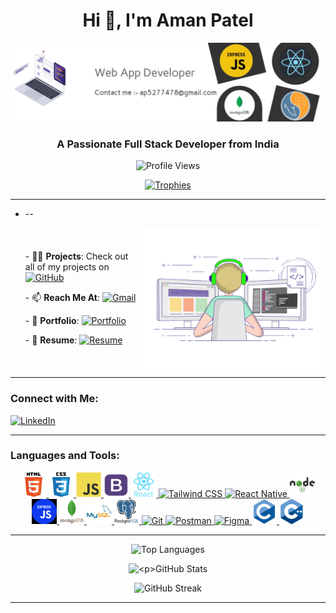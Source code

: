 <h1 align="center">Hi 👋, I'm Aman Patel</h1>
<div align="center"> <img src="https://github.com/mohammadamanpatel/mohammadamanpatel/blob/main/Untitled%20(2).jpeg"> </div>
<h3 align="center">A Passionate Full Stack Developer from India</h3>

<p align="center">
  <img src="https://komarev.com/ghpvc/?username=mohammadamanpatel&label=Profile%20views&color=0e75b6&style=flat" alt="Profile Views" />
</p>

<p align="center">
  <a href="https://github.com/ryo-ma/github-profile-trophy">
    <img src="https://github-profile-trophy.vercel.app/?username=mohammadamanpatel&theme=gruvbox&margin-w=15&margin-h=15&column=7&no-frame=true" alt="Trophies" />
  </a>
</p>

---

- --<div style="display: flex; align-items: center; justify-content: space-between;">
  <div>
    <p>- 👨‍💻 <strong>Projects</strong>: Check out all of my projects on  
      <a href="https://github.com/mohammadamanpatel?tab=repositories">
        <img src="https://img.shields.io/badge/GitHub-100000?style=for-the-badge&logo=github&logoColor=white" alt="GitHub" />
      </a>
    </p>

    <p>- 📫 <strong>Reach Me At</strong>:  
      <a href="mailto:ap5277478@gmail.com">
        <img src="https://img.shields.io/badge/Gmail-D14836?style=for-the-badge&logo=gmail&logoColor=white" alt="Gmail" />
      </a>
    </p>

    <p>- 🎨 <strong>Portfolio</strong>:  
      <a href="https://my-showcase.netlify.app">
        <img src="https://img.shields.io/badge/Portfolio-FF4500?style=for-the-badge&logo=firefox&logoColor=white" alt="Portfolio" />
      </a>
    </p>

    <p>- 📄 <strong>Resume</strong>:  
      <a href="https://drive.google.com/file/d/1Jhm3j0_rZM6oMYkTCkqaFDCED8BuCutq/view?usp=drivesdk">
        <img src="https://img.shields.io/badge/Resume-008000?style=for-the-badge&logo=google-drive&logoColor=white" alt="Resume" />
      </a>
    </p>
  </div>

  <img align="right" alt="Coding" width="300" src="https://github.com/mohammadamanpatel/mohammadamanpatel/blob/main/gif3.gif"/>
</div>

---

<h3 align="left">Connect with Me:</h3>
<p align="left">
  <a href="https://linkedin.com/in/https://www.linkedin.com/in/mohd-aman-patel" target="_blank">
    <img src="https://img.shields.io/badge/LinkedIn-%230A66C2?style=for-the-badge&logo=linkedin&logoColor=white" alt="LinkedIn" />
  </a>
</p>

---

<h3 align="left">Languages and Tools:</h3>
<p align="center">
  <!-- Basic Web Development -->
  <a href="https://www.w3.org/html/" target="_blank" rel="noreferrer">
    <img src="https://raw.githubusercontent.com/devicons/devicon/master/icons/html5/html5-original-wordmark.svg" alt="HTML5" width="40" height="40" />
  </a>
  <a href="https://www.w3schools.com/css/" target="_blank" rel="noreferrer">
    <img src="https://raw.githubusercontent.com/devicons/devicon/master/icons/css3/css3-original-wordmark.svg" alt="CSS3" width="40" height="40" />
  </a>
  <a href="https://developer.mozilla.org/en-US/docs/Web/JavaScript" target="_blank" rel="noreferrer">
    <img src="https://raw.githubusercontent.com/devicons/devicon/master/icons/javascript/javascript-original.svg" alt="JavaScript" width="40" height="40" />
  </a>

  <!-- Frontend Frameworks -->
  <a href="https://getbootstrap.com" target="_blank" rel="noreferrer">
    <img src="https://github.com/mohammadamanpatel/mohammadamanpatel/blob/main/bootstrapimage.png" alt="Bootstrap" width="40" height="40"/>
  </a>
  <a href="https://reactjs.org/" target="_blank" rel="noreferrer">
    <img src="https://raw.githubusercontent.com/devicons/devicon/master/icons/react/react-original-wordmark.svg" alt="React" width="40" height="40" />
  </a>
  <a href="https://tailwindcss.com/" target="_blank" rel="noreferrer">
    <img src="https://www.vectorlogo.zone/logos/tailwindcss/tailwindcss-icon.svg" alt="Tailwind CSS" width="40" height="40" />
  </a>
  <a href="https://reactnative.dev/" target="_blank" rel="noreferrer">
    <img src="https://reactnative.dev/img/header_logo.svg" alt="React Native" width="40" height="40" />
  </a>

  <!-- Backend Development -->
  <a href="https://nodejs.org" target="_blank" rel="noreferrer">
    <img src="https://raw.githubusercontent.com/devicons/devicon/master/icons/nodejs/nodejs-original-wordmark.svg" alt="Node.js" width="40" height="40" />
  </a>
  <a href="https://expressjs.com" target="_blank" rel="noreferrer">
    <img src="https://github.com/mohammadamanpatel/mohammadamanpatel/blob/main/cropped_image.png" alt="Express.js" width="40" height="40" style="filter: invert(1);" />
  </a>
  <a href="https://www.mongodb.com/" target="_blank" rel="noreferrer">
    <img src="https://raw.githubusercontent.com/devicons/devicon/master/icons/mongodb/mongodb-original-wordmark.svg" alt="MongoDB" width="40" height="40" />
  </a>
  <a href="https://www.mysql.com/" target="_blank" rel="noreferrer">
    <img src="https://raw.githubusercontent.com/devicons/devicon/master/icons/mysql/mysql-original-wordmark.svg" alt="MySQL" width="40" height="40" />
  </a>
  <a href="https://www.postgresql.org" target="_blank" rel="noreferrer">
    <img src="https://raw.githubusercontent.com/devicons/devicon/master/icons/postgresql/postgresql-original-wordmark.svg" alt="PostgreSQL" width="40" height="40" />
  </a>

  <!-- Development Tools -->
  <a href="https://git-scm.com/" target="_blank" rel="noreferrer">
    <img src="https://www.vectorlogo.zone/logos/git-scm/git-scm-icon.svg" alt="Git" width="40" height="40" />
  </a>
  <a href="https://postman.com" target="_blank" rel="noreferrer">
    <img src="https://www.vectorlogo.zone/logos/getpostman/getpostman-icon.svg" alt="Postman" width="40" height="40" />
  </a>
  <a href="https://www.figma.com/" target="_blank" rel="noreferrer">
    <img src="https://www.vectorlogo.zone/logos/figma/figma-icon.svg" alt="Figma" width="40" height="40" />
  </a>

  <!-- Programming Languages -->
  <a href="https://www.cprogramming.com/" target="_blank" rel="noreferrer">
    <img src="https://raw.githubusercontent.com/devicons/devicon/master/icons/c/c-original.svg" alt="C" width="40" height="40" />
  </a>
  <a href="https://www.w3schools.com/cpp/" target="_blank" rel="noreferrer">
    <img src="https://raw.githubusercontent.com/devicons/devicon/master/icons/cplusplus/cplusplus-original.svg" alt="C++" width="40" height="40" />
  </a>
</p>


---

<p align="center">
  <img src="https://github-readme-stats.vercel.app/api/top-langs?username=mohammadamanpatel&show_icons=true&locale=en&layout=compact" alt="Top Languages" />
</p>

<p align="center">
  <img src="https://github-readme-stats.vercel.app/api?username=mohammadamanpatel&show_icons=true&locale=en" alt="

GitHub Stats" />
</p>

<p align="center">
  <img src="https://github-readme-streak-stats.herokuapp.com/?user=mohammadamanpatel&" alt="GitHub Streak" />
</p>

---
